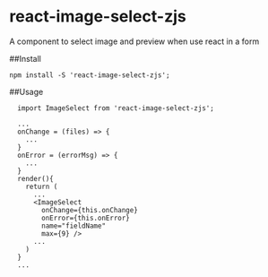 # react-image-select-zjs
A component to select image and preview when use react in a form

##Install

`npm install -S 'react-image-select-zjs';`

##Usage

```
  import ImageSelect from 'react-image-select-zjs';
  
  ...
  onChange = (files) => {
    ...
  }
  onError = (errorMsg) => {
    ...
  }
  render(){
    return (
      ...
      <ImageSelect 
        onChange={this.onChange} 
        onError={this.onError} 
        name="fieldName"
        max={9} />
      ...
    )
  }
  ...
```


